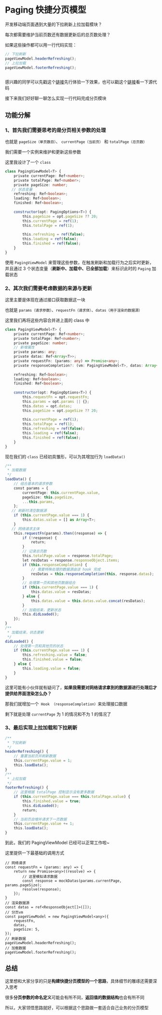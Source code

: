 # Paging 快捷分页模型

开发移动端页面遇到大量的下拉刷新上拉加载模块？

每次都需要维护当前页数还有数据更新后的总页数处理？

如果这些操作都可以用一行代码实现：

```ts
// 下拉刷新
pageViewModel.headerRefreshing();
// 上拉加载
pageViewModel.footerRefreshing();
​
```

感兴趣的同学可以先戳这个[链接](https://ztstory.github.io/vue-composition-demo/#/PagingIndex)先行体验一下效果，也可以戳这个[链接](https://github.com/ZTStory/vue-composition-demo/tree/main/src/pages/use-paging)看一下源代码

接下来我们好好聊一聊怎么实现一行代码完成分页模块

## 功能分解

### 1、首先我们需要思考的是分页相关参数的处理

也就是 `pageSize（单页数目）`、 `currentPage（当前页）` 和 `totalPage（总页数）`

我们需要一个实例来维护和更新这些参数

这里我设计了一个 `class`

```ts
class PagingViewModel<T> {
    private currentPage: Ref<number>;
    private totalPage: Ref<number>;
    private pageSize: number;
​   // 状态变量
    refreshing: Ref<boolean>;
    loading: Ref<boolean>;
    finished: Ref<boolean>;
​
    constructor(opt: PagingOptions<T>) {
        this.pageSize = opt.pageSize ?? 20;
        this.currentPage = ref(1);
        this.totalPage = ref(1);
      
        this.refreshing = ref(false);
        this.loading = ref(false);
        this.finished = ref(false);
    }
}
```

使用 `PagingViewModel` 来管理这些参数，在触发刷新和加载行为之后实时更新，并且通过 3 个状态变量（**刷新中、加载中、已全部加载**）来标识此时的 `Paging` 加载状态

### 2、其次我们需要考虑数据的来源与更新

这里主要是体现在通过接口获取数据这一块

也就是 `params（请求参数）`、`requestFn（请求体）`、`datas（用于渲染的数据源）`

这里我们再将这些内容合并进上面的 class 中

```ts
class PagingViewModel<T> {
    private currentPage: Ref<number>;
    private totalPage: Ref<number>;
    private pageSize: number;
    // 新增属性
    private params: any;
    private datas: Ref<Array<T>>;
    private requestFn: (params: any) => Promise<any>;
    private responseCompletion?: (vm: PagingViewModel<T>, datas: Array<any>) => Array<any>;
​
    refreshing: Ref<boolean>;
    loading: Ref<boolean>;
    finished: Ref<boolean>;
​
    constructor(opt: PagingOptions<T>) {
        this.requestFn = opt.requestFn;
        this.params = opt.params || {};
        this.datas = opt.datas;
        this.pageSize = opt.pageSize ?? 20;
​
        this.currentPage = ref(1);
        this.totalPage = ref(1);
        this.refreshing = ref(false);
        this.loading = ref(false);
        this.finished = ref(false);
    }
}
```

现在我们的 `class` 已经初具雏形，可以为其增加行为 `loadData()`

```ts
/**
 * 加载数据
 */
loadData() {
    // 组合基本的请求参数
    const params = {
        currentPage: this.currentPage.value,
        pageSize: this.pageSize,
        ...this.params,
    };
​   // 刷新时清空数据源
    if (this.currentPage.value === 1) {
        this.datas.value = [] as Array<T>;
    }
​   // 网络请求主体
    this.requestFn(params).then((response) => {
        if (!response) {
            return;
        }
        // 记录总页数
        this.totalPage.value = response.totalPage;
        let resDatas = response.responseObject.items;
        if (this.responseCompletion) {
            // 需要特殊处理的数据源由该 hook 完成
            resDatas = this.responseCompletion(this, response.datas);
        }
        // 处理第一页和其他页数据组合
        if (this.currentPage.value === 1) {
            this.datas.value = resDatas;
        } else {
            this.datas.value = this.datas.value.concat(resDatas);
        }
        // 加载结束，更新状态
        this.didLoaded();
    });
}
/**
 * 加载结束，状态更新
 */
didLoaded() {
    // 处理第一页和其他页的状态
    if (this.currentPage.value === 1) {
        this.refreshing.value = false;
        this.finished.value = false;
    } else {
        this.loading.value = false;
    }
}
```

这里可能有小伙伴就有疑问了，**如果我需要对网络请求拿到的数据源进行处理后才提供给界面渲染怎么办？**

那我们就增加一个` Hook （responseCompletion）`来处理接口数据

剩下就是处理 `currentPage` 为 1 的情况和不为 1 的情况了

### 3、最后实现上拉加载和下拉刷新

```ts
/**
 * 下拉刷新
 */
headerRefreshing() {
    // 重置当前页并刷新数据
    this.currentPage.value = 1;
    this.loadData();
}
/**
 * 上拉加载
 */
footerRefreshing() {
    // 这里根据 totalPage 控制显示没有更多数据
    if (this.currentPage.value === this.totalPage.value) {
        this.finished.value = true;
        this.didLoaded();
        return;
    }
    // 当前页自增并请求下一页数据
    this.currentPage.value += 1;
    this.loadData();
}
```

到此，我们的 PagingViewModel 已经可以正常工作啦~

这里提供一下最基础的调用方式

```
// 网络请求
const requestFn = (params: any) => {
    return new Promise<any>((resolve) => {
        // 这里模拟请求数据
        const response = mockDatas(params.currentPage, params.pageSize);
        resolve(response);
    });
}
// 渲染数据源
const datas = ref<ResponseObject[]>([]);
// 分页vm
const pageViewModel = new PagingViewModel<any>({
    requestFn,
    datas,
    pageSize: 5,
});
// 刷新数据
pageViewModel.headerRefreshing();
// 加载数据
pageViewModel.footerRefreshing();
```
## 总结
这里想和大家分享的只是**构建快捷分页模型的一个思路**，具体细节的雕琢还需要深入思考

很多**分页参数的命名定义**可能会有所不同，**返回值的数据结构**也会有所不同

所以，大家领悟思路就好，可以根据这个思路做一套适合自己业务的分页模型